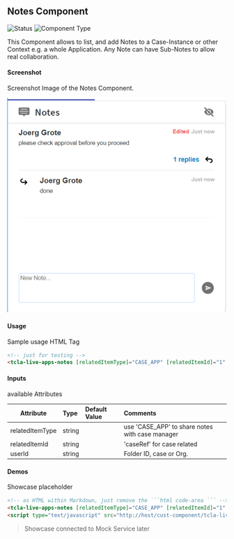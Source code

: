 ## Notes Component

![Status][draft] ![Component Type][major] <!--Component Meta {"created_by":"JS", "reviewed_by":"JG", "last_modified_by":"JS", "comment":"init"} Component Meta -->

This Component allows to list, and add Notes to a Case-Instance or other Context e.g. a whole Application.
Any Note can have Sub-Notes to allow real collaboration.

#### Screenshot
Screenshot Image of the Notes Component.

![alt-text](Notes.png "Notes Component Image")

#### Usage
Sample usage HTML Tag

```html
<!-- just for testing -->
<tcla-live-apps-notes [relatedItemType]="CASE_APP" [relatedItemId]="1" [userId]="1"></tcla-live-apps-notes>
```

#### Inputs
available Attributes

| Attribute         | Type                          | Default Value | Comments                                        |
| ----------------- |:----------------------------- |:------------- |:----------------------------------------------- |
| relatedItemType   | string                        |               | use 'CASE_APP' to share notes with case manager |
| relatedItemId     | string                        |               | 'caseRef' for case related                      |
| userId            | string                        |               | Folder ID, case or Org.                         |


#### Demos
Showcase placeholder

```html
<!-- as HTML within Markdown, just remove the ```html code-area ``` -->
<tcla-live-apps-notes [relatedItemType]="CASE_APP" [relatedItemId]="1" [userId]="1"></tcla-live-apps-notes>
<script type="text/javascript" src="http://host/cust-component/tcla-live-apps-notes.js"></script>
```

> Showcase connected to Mock Service later

[auto]: https://img.shields.io/badge/Status-auto%20generated-lightgrey.svg?style=flat "auto generated"
[manually]: https://img.shields.io/badge/Status-manually%20created-yellow.svg?style=flat "manually created"
[draft]: https://img.shields.io/badge/Status-draft-red.svg?style=flat "draft"
[review]: https://img.shields.io/badge/Status-need%20review-yellowgreen.svg?style=flat "need review"
[review done]: https://img.shields.io/badge/Status-review%20done-green.svg?style=flat "review done"
[finalized]: https://img.shields.io/badge/Status-finalized-brightgreen.svg?style=flat "finalized"

[top]: https://img.shields.io/badge/Component%20Type-Top-blue.svg?style=flat "top Component"
[major]: https://img.shields.io/badge/Component%20Type-major%20Component-blue.svg?style=flat "major Component"
[minor]: https://img.shields.io/badge/Component%20Type-minor%20Component-blue.svg?style=flat "minor Component"
